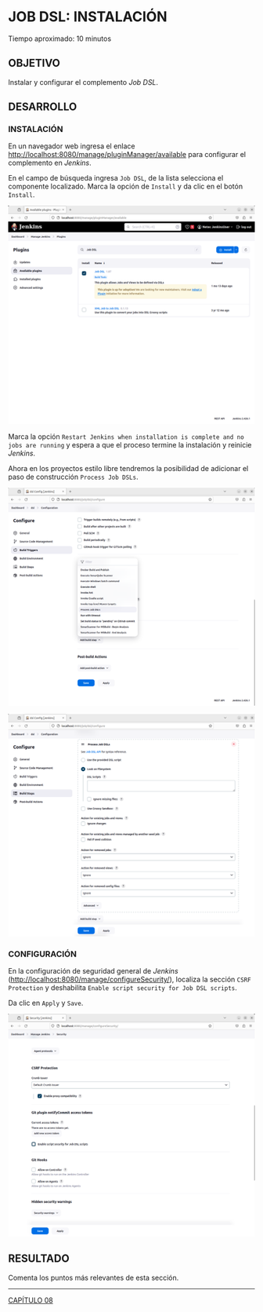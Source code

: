 # JOB DSL: INSTALACIÓN

Tiempo aproximado: 10 minutos

## OBJETIVO

Instalar y configurar el complemento *Job DSL*.

## DESARROLLO

### INSTALACIÓN

En un navegador web ingresa el enlace <http://localhost:8080/manage/pluginManager/available> para configurar el complemento en *Jenkins*.

En el campo de búsqueda ingresa `Job DSL`, de la lista selecciona el componente localizado. Marca la opción de `Install` y da clic en el botón `Install`.

![JOB DSL - Jenkins - Complemento - Instalación](images/1db9b8e9c973d76963772ef7cd03a619c8f03485.png)

Marca la opción `Restart Jenkins when installation is complete and no jobs are running` y espera a que el proceso termine la instalación y reinicie _Jenkins_.

Ahora en los proyectos estilo libre tendremos la posibilidad de adicionar el paso de construcción `Process Job DSLs`.

![JOB DSL - Jenkins - Job - Pasos de Construcción](images/0abef3e1b2b439a30c785580a88813deecf94a53.png)

![JOB DSL - Jenkins - Job - Pasos de Construcción - Process Job DSLs](images/9fd16230a87753de34325531838e59c3219a6ca9.png)

### CONFIGURACIÓN

En la configuración de seguridad general de *Jenkins* (<http://localhost:8080/manage/configureSecurity/>), localiza la sección `CSRF Protection` y deshabilita `Enable script security for Job DSL scripts`.

Da clic en `Apply` y `Save`.

![ANÁLISIS DE CÓDIGO - Jenkins - Configuración](images/1850c27a6e44d3ceaebba5ced6d10a14ec6af487.png)

## RESULTADO

Comenta los puntos más relevantes de esta sección.

---

[CAPÍTULO 08](../C08.md)
